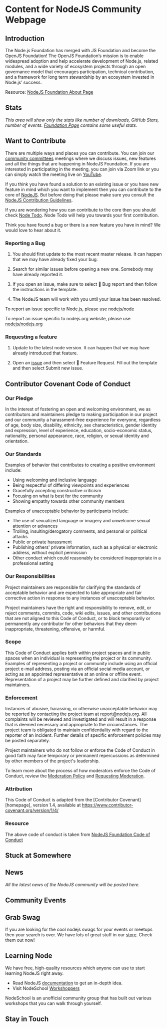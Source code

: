# Content for NodeJS Community Webpage

## Introduction

The Node.js Foundation has merged with JS Foundation and become the OpenJS Foundation! The OpenJS Foundation‘s mission is to enable widespread adoption and help accelerate development of Node.js, related modules, and a wide variety of ecosystem projects through an open governance model that encourages participation, technical contribution, and a framework for long term stewardship by an ecosystem invested in Node.js’ success.

Resource: [NodeJS Foundation About Page](https://foundation.nodejs.org/about)

## Stats

*This area will show only the stats like number of downloads, GitHub Stars, number of events. [Foundation Page](https://foundation.nodejs.org/) contains some useful stats.*

## Want to Contribute

There are multiple ways and places you can contribute. You can join our [community committees](https://github.com/nodejs/community-committee) meetings where we discuss issues, new features and all the things that are happening in NodeJS Foundation. If you are interested in participating in the meeting, you can join via Zoom link or you can simply watch the meeting live on [YouTube](https://www.youtube.com/channel/UCQPYJluYC_sn_Qz_XE-YbTQ).

If you think you have found a solution to an existing issue or you have new feature in mind which you want to implement then you can contribute to the core of [NodeJS](https://github.com/nodejs/node). But before doing that please make sure you consult the [NodeJS Contribution Guidelines](https://github.com/nodejs/node/blob/master/CONTRIBUTING.md#pull-requests).

If you are wondering how you can contribute to the core then you should check [Node Todo](https://www.nodetodo.org). Node Todo will help you towards your first contribution.

Think you have found a bug or there is a new feature you have in mind? We would love to hear about it.

### Reporting a Bug

1. You should first update to the most recent master release. It can happen that we may have already fixed your bug.

2. Search for similar issues before opening a new one. Somebody may have already reported it.

3. If you open an issue, make sure to select 🐛 Bug report and then follow the instructions in the template.

4. The NodeJS team will work with you until your issue has been resolved.

To report an issue specific to Node.js, please use [nodejs/node](https://github.com/nodejs/node/issues)

To report an issue specific to nodejs.org website, please use [nodejs/nodejs.org](https://github.com/nodejs/nodejs.org/issues)

### Requesting a feature

1. Update to the latest node version. It can happen that we may have already introduced that feature.

2. Open an [issue](https://github.com/nodejs/node/issues) and then select 🚀 Feature Request. Fill out the template and then select Submit new issue.

## Contributor Covenant Code of Conduct

### Our Pledge

In the interest of fostering an open and welcoming environment, we as
contributors and maintainers pledge to making participation in our project and
our community a harassment-free experience for everyone, regardless of age, body
size, disability, ethnicity, sex characteristics, gender identity and expression,
level of experience, education, socio-economic status, nationality, personal
appearance, race, religion, or sexual identity and orientation.

### Our Standards

Examples of behavior that contributes to creating a positive environment
include:

* Using welcoming and inclusive language
* Being respectful of differing viewpoints and experiences
* Gracefully accepting constructive criticism
* Focusing on what is best for the community
* Showing empathy towards other community members

Examples of unacceptable behavior by participants include:

* The use of sexualized language or imagery and unwelcome sexual attention or
  advances
* Trolling, insulting/derogatory comments, and personal or political attacks
* Public or private harassment
* Publishing others' private information, such as a physical or electronic
  address, without explicit permission
* Other conduct which could reasonably be considered inappropriate in a
  professional setting

### Our Responsibilities

Project maintainers are responsible for clarifying the standards of acceptable
behavior and are expected to take appropriate and fair corrective action in
response to any instances of unacceptable behavior.

Project maintainers have the right and responsibility to remove, edit, or
reject comments, commits, code, wiki edits, issues, and other contributions
that are not aligned to this Code of Conduct, or to block temporarily or
permanently any contributor for other behaviors that they deem inappropriate,
threatening, offensive, or harmful.

### Scope

This Code of Conduct applies both within project spaces and in public spaces
when an individual is representing the project or its community. Examples of
representing a project or community include using an official project e-mail
address, posting via an official social media account, or acting as an appointed
representative at an online or offline event. Representation of a project may be
further defined and clarified by project maintainers.

### Enforcement

Instances of abusive, harassing, or otherwise unacceptable behavior may be
reported by contacting the project team at report@nodejs.org. All
complaints will be reviewed and investigated and will result in a response that
is deemed necessary and appropriate to the circumstances. The project team is
obligated to maintain confidentiality with regard to the reporter of an incident.
Further details of specific enforcement policies may be posted separately.

Project maintainers who do not follow or enforce the Code of Conduct in good
faith may face temporary or permanent repercussions as determined by other
members of the project's leadership.

To learn more about the process of how moderators enforce the Code of Conduct,
review the [Moderation Policy] and [Requesting Moderation].

[Moderation Policy]: https://github.com/nodejs/admin/blob/master/Moderation-Policy.md#moderation-policy
[Requesting Moderation]: https://github.com/nodejs/admin/blob/master/Moderation-Policy.md#requesting-moderation

### Attribution

This Code of Conduct is adapted from the [Contributor Covenant][homepage],
version 1.4, available at https://www.contributor-covenant.org/version/1/4/

### Resource

The above code of conduct is taken from [NodeJS Foundation Code of Conduct](https://github.com/nodejs/admin/blob/master/CODE_OF_CONDUCT.md)

## Stuck at Somewhere

## News

*All the latest news of the NodeJS community will be posted here.*

## Community Events

## Grab Swag

If you are looking for the cool nodejs swags for your events or meetups then your search is over. We have lots of great stuff in our [store](https://store.nodejs.org). Check them out now!

## Learning Node

We have free, high-quality resources which anyone can use to start learning NodeJS right away.

* Read NodeJS [documentation](https://nodejs.org/en/docs/) to get an in-depth idea.
* Visit NodeSchool [Workshoppers](https://nodeschool.io/#workshoppers)

NodeSchool is an unofficial community group that has built out various workshops that you can walk through yourself.


## Stay in Touch